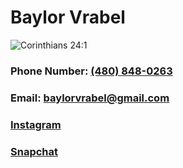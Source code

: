 # Baylor Vrabel

![Corinthians 24:1](https://scontent-lax3-2.cdninstagram.com/v/t51.2885-15/275540180_504344087922420_8365398249661258411_n.jpg?stp=dst-jpg_e35&_nc_ht=scontent-lax3-2.cdninstagram.com&_nc_cat=100&_nc_ohc=J4OCIfZ0lsoAX84LJQ4&edm=AABBvjUBAAAA&ccb=7-4&ig_cache_key=Mjc4OTU4MjA3MjYxMDM5Mzk2Ng%3D%3D.2-ccb7-4&oh=00_AT8To9zqRLMISEqoZVHR7XyDFJrLWCJJlEsiJcUpL5m4UA&oe=622E348B&_nc_sid=83d603)

### Phone Number: [(480) 848-0263](tel:4808480263)

### Email: baylorvrabel@gmail.com

### [Instagram](https://instagram.com/baylorvrabel)

### [Snapchat](https://snapchat.com/add/baylor_vrabel)

